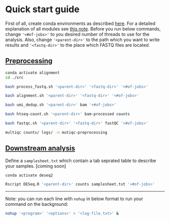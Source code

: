 # Quick start guide
First of all, create conda environments as described [here](https://github.com/abearab/QuantSeq-FWD-with-UMIs/tree/main/envs#setup-your-system). 
For a detailed explanation of all modules see [this note](https://github.com/abearab/QuantSeq-FWD-with-UMIs/blob/main/src/README.md). 
Before you run below commands, change `'<#of-jobs>'` to you desired number of threads to use for the analysis. Also, change `'<parent-dir>'` to the path which you want to write results and `'<fastq-dir>'` to the place which FASTQ files are located. 
## [Preprocessing](https://github.com/abearab/QuantSeq-FWD-with-UMIs/blob/main/src/README.md#preprocessing)
```bash
conda activate alignment 
cd ./src
```
```bash
bash process_fastq.sh '<parent-dir>' '<fastq-dir>' '<#of-jobs>'
```
```bash
bash alignment.sh '<parent-dir>' '<fastq-dir>' '<#of-jobs>'
```
```bash
bash umi_dedup.sh '<parent-dir>' bam '<#of-jobs>'
```
```bash
bash htseq-count.sh '<parent-dir>' bam-processed counts
```
```bash
bash fastqc.sh '<parent-dir>' '<fastq-dir>' fastQC '<#of-jobs>' 
```
```bash
multiqc counts/ logs/ -n mutiqc-preprocessing
```
## [Downstream analysis](https://github.com/abearab/QuantSeq-FWD-with-UMIs/blob/main/src/README.md#downstream-analysis)
Define a `samplesheet.txt` which contain a tab seprated table to describe your samples. 
\[coming soon\]
```bash
conda activate deseq2
```
```bash
Rscript DESeq.R '<parent-dir>' counts samplesheet.txt '<#of-jobs>' 
```

---

Note: you can run each line with `nohup` in below format to run your command on the background:


```bash
nohup '<program>' '<options>' > '<log-file.txt>' &
```
